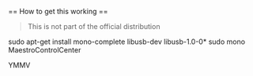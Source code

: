 == How to get this working ==

> This is not part of the official distribution

sudo apt-get install mono-complete libusb-dev libusb-1.0-0*
sudo mono MaestroControlCenter 

YMMV

